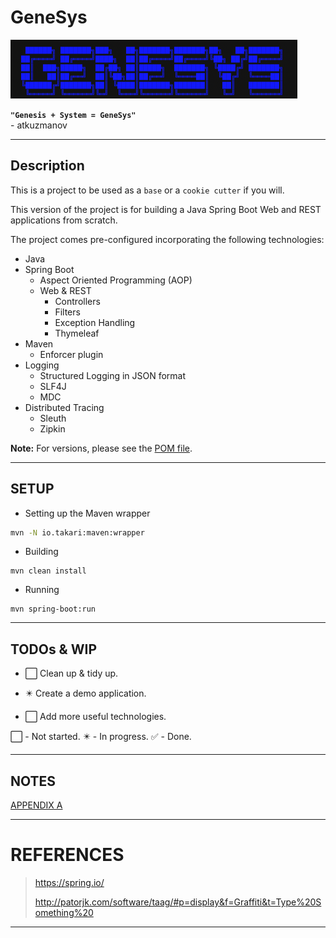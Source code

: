 # GeneSys

![GeneSys Logo v1.0](GeneSys_Logo_v1.0.png)

**```"Genesis + System = GeneSys"```**   
\- atkuzmanov

---

## Description

This is a project to be used as a `base` or a `cookie cutter` if you will.

This version of the project is for building a Java Spring Boot Web and REST applications from scratch.

The project comes pre-configured incorporating the following technologies:

- Java
- Spring Boot
    - Aspect Oriented Programming (AOP)
    - Web & REST
        - Controllers
        - Filters
        - Exception Handling
        - Thymeleaf
- Maven
    - Enforcer plugin
- Logging
    - Structured Logging in JSON format
    - SLF4J
    - MDC
- Distributed Tracing
    - Sleuth
    - Zipkin

**Note:** For versions, please see the [POM file](pom.xml).

---

## SETUP

- Setting up the Maven wrapper

```sh
mvn -N io.takari:maven:wrapper
```

- Building

```
mvn clean install
```

- Running

```
mvn spring-boot:run
```

---

## TODOs & WIP

- :white_large_square: Clean up & tidy up.

- :eight_pointed_black_star: Create a demo application.

- :white_large_square: Add more useful technologies.

:white_large_square: - Not started.
:eight_pointed_black_star: - In progress.
:white_check_mark: - Done.

---

## NOTES

[APPENDIX A](APPENDIX_A.md)

---

# REFERENCES

> <https://spring.io/>
>
> <http://patorjk.com/software/taag/#p=display&f=Graffiti&t=Type%20Something%20>

---
